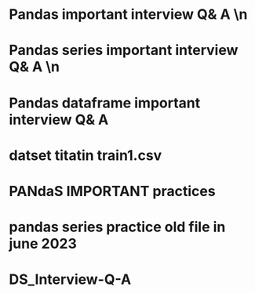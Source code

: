 # Pandas important interview Q& A \n
# Pandas series  important interview Q& A \n
# Pandas dataframe  important interview Q& A 

# datset titatin train1.csv
# PANdaS IMPORTANT practices
# pandas series practice old file in  june 2023 

# DS_Interview-Q-A
